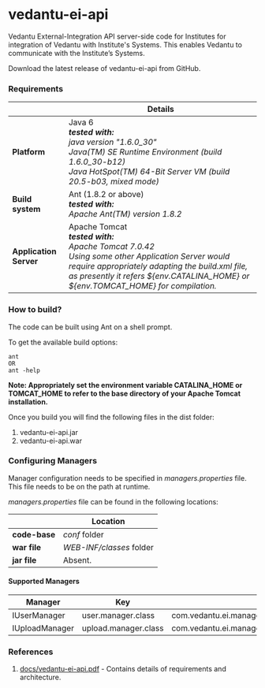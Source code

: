 vedantu-ei-api
==============

Vedantu External-Integration API server-side code for Institutes for integration of Vedantu with Institute's Systems. This enables Vedantu to communicate with the Institute’s Systems.

Download the latest release of vedantu-ei-api from GitHub.

### Requirements

|                       | Details                                                          |
|-----------------------|------------------------------------------------------------------|
|**Platform**           | Java 6 <br/> **_tested with:_** <br/> *java version "1.6.0_30"* <br/> *Java(TM) SE Runtime Environment (build 1.6.0_30-b12)* <br/> *Java HotSpot(TM) 64-Bit Server VM (build 20.5-b03, mixed mode)* |
|**Build system**       | Ant (1.8.2 or above) <br/> **_tested with:_** <br/> *Apache Ant(TM) version 1.8.2* <br/> |
|**Application Server** | Apache Tomcat <br/> **_tested with:_** <br/> *Apache Tomcat 7.0.42* <br/> *Using some other Application Server would require appropriately adapting the build.xml file, as presently it refers ${env.CATALINA_HOME} or ${env.TOMCAT_HOME} for compilation.* |


### How to build?

The code can be built using Ant on a shell prompt.

To get the available build options:

```shell
ant
OR
ant -help
```

**Note: Appropriately set the environment variable CATALINA_HOME or TOMCAT_HOME to refer to the base directory of your Apache Tomcat installation.**

Once you build you will find the following files in the dist folder:

1. vedantu-ei-api.jar
2. vedantu-ei-api.war


### Configuring Managers

Manager configuration needs to be specified in *managers.properties* file. This file needs to be on the path at runtime.

*managers.properties* file can be found in the following locations:

|                 | Location                 |
|-----------------|--------------------------|
| **code-base**   | *conf*            folder |
| **war file**    | *WEB-INF/classes* folder |
| **jar file**    | Absent.                  |


#### Supported Managers


| Manager        | Key                  | Sample                                             |
|----------------|----------------------|----------------------------------------------------|
| IUserManager   | user.manager.class   | com.vedantu.ei.managers.sample.SampleUserManager   |
| IUploadManager | upload.manager.class | com.vedantu.ei.managers.sample.SampleUploadManager |


### References
1. [docs/vedantu-ei-api.pdf](../master/docs/vedantu-ei-api.pdf) - Contains details of requirements and architecture.
